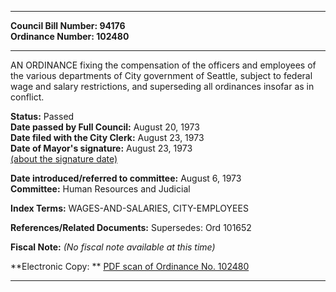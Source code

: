 * * * * *  
  
**Council Bill Number: [](#h0)[](#h2)94176**   
**Ordinance Number: 102480**  
  
* * * * *  
  
AN ORDINANCE fixing the compensation of the officers and employees of the various departments of City government of Seattle, subject to federal wage and salary restrictions, and superseding all ordinances insofar as in conflict.  
  
**Status:** Passed   
**Date passed by Full Council:** August 20, 1973   
**Date filed with the City Clerk:** August 23, 1973   
**Date of Mayor's signature:** August 23, 1973   
[(about the signature date)](/~public/approvaldate.htm)   
  
  
**Date introduced/referred to committee:** August 6, 1973   
**Committee:** Human Resources and Judicial   
  
**Index Terms:** WAGES-AND-SALARIES, CITY-EMPLOYEES  
  
**References/Related Documents:** Supersedes: Ord 101652  
  
**Fiscal Note:** *(No fiscal note available at this time)*  
  
**Electronic Copy: ** [PDF scan of Ordinance No. 102480](/~archives/Ordinances/Ord_102480.pdf)  
  
* * * * *  
